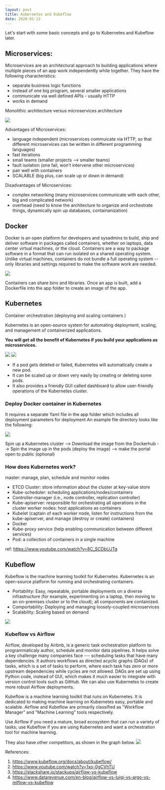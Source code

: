 ```yaml
---
layout: post
title: Kubernetes and Kubeflow
date: 2020-01-12
---
```


Let's start with some basic concepts and go to Kubernetes and Kubeflow later. 

## Microservices:
Microservices are an architectural approach to building applications where multiple pieces of an app work independently while together. They have the following characteristics:
- separate business logic functions
- instead of one big program, several smaller applications
- communicate via well defined APIs - usually HTTP
- works in demand

Monolithic architecture versus microservices architecture

![](/assets/2020-08-30-16-05-02.png)

Advantages of Microservices:
- language independent (microservices commuicate via HTTP, so that different microservices can be written in different programming languages)
- fast iterations
- small teams (smaller projects --> smaller teams)
- fault isolation (one fail, won't intervene other microservices)
- pair well with containers
- SCALABLE (big plus, can scale up or down in demand)

Disadvantages of Microservices:
- complex networking (many microservices communicate with each other, big and complicated network)
- overhead (need to know the architecture to organize and orchestrate things, dynamically spin up databases, containanization)

## Docker
Docker is an open platform for developers and sysadmins to build, ship and deliver software in packages called containers, whether on laptops, data center virtual machines, or the cloud.
Containers are a way to package software in a format that can run isolated on a shared operating system. Unlike virtual machines, containers do not bundle a full operating system -- only libraries and settings required to make the software work are needed.

![](/assets/2020-08-30-16-16-42.png)

Containers can share bins and libraries.
Once an app is built, add a Dockerfile into the app folder to create an image of the app.

## Kubernetes
Container orchestration (deploying and scaling containers )

Kubernetes is an open-source system for automating deployment, scaling, and management of containerized applications. 

**You will get all the benefit of Kubernetes if you build your applications as microservices.**

![](/assets/2020-08-30-16-24-52.png)
![](/assets/2020-08-30-16-33-54.png)

- If a pod gets deleted or failed, Kubernetes will automatically create a new pod. 
- It can be scaled up or down very easily by creating or deleting some pods.
- It also provides a friendly GUI called dashboard to allow user-friendly operations of the Kubernetes cluster.

### Deploy Docker container in Kubernetes
It requires a separate Yaml file in the app folder which includes all deployment parameters for deployment 
An example file directory looks like the following:

![](/assets/2020-08-30-17-13-19.png)

Spin up a Kubernetes cluster --> Download the image from the Dockerhub --> Spin the image up in the pods (deploy the image) --> make the portal open to public (optional)

### How does Kubernetes work?
master: manage, plan, schedule and monitor nodes
- ETCD Cluster: store information about the cluster at key-value store
- Kube-scheduler: scheduling applications/nodes/containers
- Controller-manager (i.e., node controller, replication controller)
- Kube-apiserver: responsible for orchestrating all operations in the cluster
worker nodes: host applications as containers
- Kubelet (captain of each worker node, listen for instructions from the kube-apiserver, and manage (destroy or create) containers)
- Docker
- Kube-proxy service (help enabling communication between different services)
- Pod: a collection of containers in a single machine

ref: https://www.youtube.com/watch?v=8C_SCDbUJTg

## Kubeflow
Kubeflow is the machine learning toolkit for Kubernetes. Kubernetes is an open-source platform for running and orchestrating containers.

   - Portability: Easy, repeatable, portable deployments on a diverse infrastructure (for example, experimenting on a laptop, then moving to an on-premises cluster or to the cloud); all components are containized. 
   - Comportability: Deploying and managing loosely-coupled microservices
   - Scalability: Scaling based on demand

![](/assets/2020-10-19-10-58-36.png)

### Kubeflow vs Airflow
Airflow, developed by Airbnb, is a generic task orchestration platform to programmaticaly author, schedule and monitor data pipelines. It helps solve a key challenge many companies face --- scheduling tasks that have many dependencies. It authors workflows as directed acyclic graphs (DAGs) of tasks, which is a set of tasks to perform, where each task has zero or more upstream dependencies while cycles are not allowed. DAGs are set up using Python code, instead of GUI, which makes it much easier to integrate with version control tools such as GitHub. We can also use Kubernetes to create more robust Airflow deployments.

Kubeflow is a machine learning toolkit that runs on Kubernetes. It is dedicated to making machine learning on Kubernetes easy, portable and scalable. Airflow and Kubeflow are primarily classified as "Workflow Manager" and "Machine Learning" tools respectively.

Use Airflow if you need a mature, broad ecosystem that can run a variety of tasks; use Kubeflow if you are using Kubernetes and want a orchestration tool for machine learning.

They also have other competitors, as shown in the graph below.
![](/assets/2020-08-30-18-10-21.png)

References:
1. https://www.kubeflow.org/docs/about/kubeflow/
2. https://www.youtube.com/watch?v=1xo-0gCVhTU
3. https://stackshare.io/stackups/airflow-vs-kubeflow
4. https://www.datarevenue.com/en-blog/airflow-vs-luigi-vs-argo-vs-mlflow-vs-kubeflow


